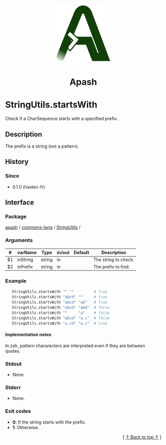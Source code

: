 
<div align='center' id='apash-top'>
  <a href='https://github.com/hastec-fr/apash'>
    <img alt='apash-logo' src='../../../../../../assets/apash-logo.svg'/>
  </a>

  # Apash
</div>


# StringUtils.startsWith
Check if a CharSequence starts with a specified prefix.
## Description
   The prefix is a string (not a pattern).

## History
### Since
  * 0.1.0 (hastec-fr)

## Interface
### Package
<!-- apash.packageBegin -->
[apash](../../../apash.md) / [commons-lang](../../commons-lang.md) / [StringUtils](../StringUtils.md) / 
<!-- apash.packageEnd -->

### Arguments
 | #      | varName        | Type          | in/out   | Default    | Description                           |
 |--------|----------------|---------------|----------|------------|---------------------------------------|
 | $1     | inString       | string        | in       |            | The string to check.                  |
 | $2     | inPrefix       | string        | in       |            | The prefix to find.                   |

### Example
 ```bash
    StringUtils.startsWith "" ""         # true
    StringUtils.startsWith "abcd" ""     # true
    StringUtils.startsWith "abcd" "ab"   # true
    StringUtils.startsWith "abcd" "abd"  # false
    StringUtils.startsWith ""     "a"    # false
    StringUtils.startsWith "abcd" "a.c"  # false
    StringUtils.startsWith "a.cd" "a.c"  # true
 ```

#### Implementation notes
   In zsh, pattern chararecters are interpreted even if they are between quotes.

### Stdout
  * None.
### Stderr
  * None.

### Exit codes
  * **0**: If the string starts with the prefix.
  * **1**: Otherwise.

  <div align='right'>[ <a href='#apash-top'>↑ Back to top ↑</a> ]</div>

